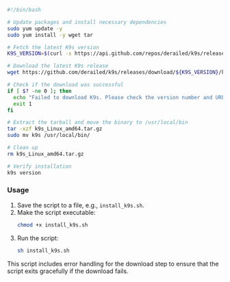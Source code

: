 
```sh
#!/bin/bash

# Update packages and install necessary dependencies
sudo yum update -y
sudo yum install -y wget tar

# Fetch the latest K9s version
K9S_VERSION=$(curl -s https://api.github.com/repos/derailed/k9s/releases/latest | grep tag_name | cut -d '"' -f 4)

# Download the latest K9s release
wget https://github.com/derailed/k9s/releases/download/${K9S_VERSION}/k9s_Linux_amd64.tar.gz

# Check if the download was successful
if [ $? -ne 0 ]; then
  echo "Failed to download K9s. Please check the version number and URL."
  exit 1
fi

# Extract the tarball and move the binary to /usr/local/bin
tar -xzf k9s_Linux_amd64.tar.gz
sudo mv k9s /usr/local/bin/

# Clean up
rm k9s_Linux_amd64.tar.gz

# Verify installation
k9s version
```

### Usage

1. Save the script to a file, e.g., `install_k9s.sh`.
2. Make the script executable:
   ```sh
   chmod +x install_k9s.sh
   ```
3. Run the script:
   ```sh
   sh install_k9s.sh
   ```

This script includes error handling for the download step to ensure that the script exits gracefully if the download fails.
